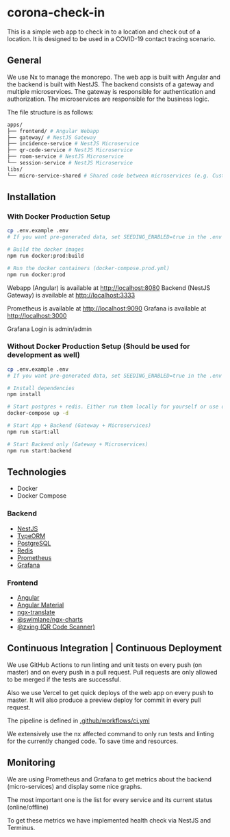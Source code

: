 # corona-check-in

This is a simple web app to check in to a location and check out of a location. It is designed to be used in a COVID-19 contact tracing scenario.

## General

We use Nx to manage the monorepo. The web app is built with Angular and the backend is built with NestJS.
The backend consists of a gateway and multiple microservices. The gateway is responsible for authentication and authorization. The microservices are responsible for the business logic.

The file structure is as follows:

```bash
apps/
├── frontend/ # Angular Webapp
├── gateway/ # NestJS Gateway
├── incidence-service # NestJS Microservice
├── qr-code-service # NestJS Microservice
├── room-service # NestJS Microservice
└── session-service # NestJS Microservice
libs/
└── micro-service-shared # Shared code between microservices (e.g. Custom Pagination, RPC Exception Wrapper, Base Environment)
```

## Installation

### With Docker Production Setup

```bash
cp .env.example .env
# If you want pre-generated data, set SEEDING_ENABLED=true in the .env file

# Build the docker images
npm run docker:prod:build

# Run the docker containers (docker-compose.prod.yml)
npm run docker:prod
```

Webapp (Angular) is available at <http://localhost:8080>
Backend (NestJS Gateway) is available at <http://localhost:3333>

Prometheus is available at <http://localhost:9090>
Grafana is available at <http://localhost:3000>

Grafana Login is admin/admin

### Without Docker Production Setup (Should be used for development as well)

```bash
cp .env.example .env
# If you want pre-generated data, set SEEDING_ENABLED=true in the .env file

# Install dependencies
npm install

# Start postgres + redis. Either run them locally for yourself or use docker-compose
docker-compose up -d

# Start App + Backend (Gateway + Microservices)
npm run start:all

# Start Backend only (Gateway + Microservices)
npm run start:backend
```

## Technologies

- Docker
- Docker Compose

### Backend

- [NestJS](https://nestjs.com/)
- [TypeORM](https://typeorm.io/)
- [PostgreSQL](https://www.postgresql.org/)
- [Redis](https://redis.io/)
- [Prometheus](https://prometheus.io/)
- [Grafana](https://grafana.com/)

### Frontend

- [Angular](https://angular.io/)
- [Angular Material](https://material.angular.io/)
- [ngx-translate]()
- [@swimlane/ngx-charts](https://swimlane.gitbook.io/ngx-charts/)
- [@zxing (QR Code Scanner)]()

## Continuous Integration | Continuous Deployment

We use GitHub Actions to run linting and unit tests on every push (on master) and on every push in a pull request.
Pull requests are only allowed to be merged if the tests are successful.

Also we use Vercel to get quick deploys of the web app on every push to master.
It will also produce a preview deploy for commit in every pull request.

The pipeline is defined in [.github/workflows/ci.yml](.github/workflows/ci.yml)

We extensively use the nx affected command to only run tests and linting for the currently changed code. To save time and resources.

## Monitoring

We are using Prometheus and Grafana to get metrics about the backend (micro-services) and display some nice graphs.

The most important one is the list for every service and its current status (online/offline)

To get these metrics we have implemented health check via NestJS and Terminus.
